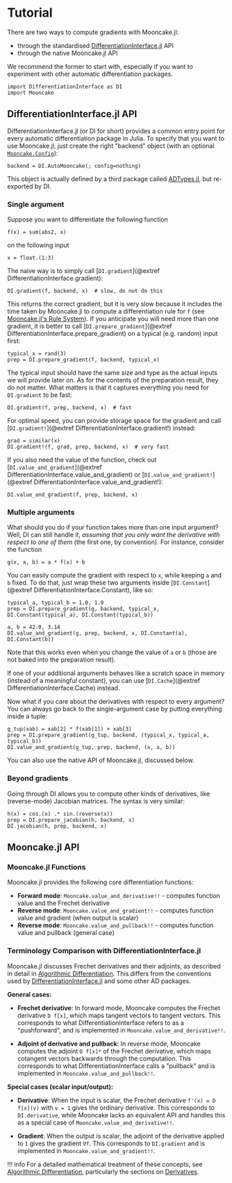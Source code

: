 # Tutorial

There are two ways to compute gradients with Mooncake.jl:

- through the standardised [DifferentiationInterface.jl](https://github.com/JuliaDiff/DifferentiationInterface.jl) API
- through the native Mooncake.jl API

We recommend the former to start with, especially if you want to experiment with other automatic differentiation packages.

```@example tuto
import DifferentiationInterface as DI
import Mooncake
```

## DifferentiationInterface.jl API

DifferentiationInterface.jl (or DI for short) provides a common entry point for every automatic differentiation package in Julia.
To specify that you want to use Mooncake.jl, just create the right "backend" object (with an optional [`Mooncake.Config`](@ref)):

```@example tuto
backend = DI.AutoMooncake(; config=nothing)
```

This object is actually defined by a third package called [ADTypes.jl](https://github.com/SciML/ADTypes.jl), but re-exported by DI.

### Single argument

Suppose you want to differentiate the following function

```@example tuto
f(x) = sum(abs2, x)
```

on the following input

```@example tuto
x = float.(1:3)
```

The naive way is to simply call [`DI.gradient`](@extref DifferentiationInterface.gradient):

```@example tuto
DI.gradient(f, backend, x)  # slow, do not do this
```

This returns the correct gradient, but it is very slow because it includes the time taken by Mooncake.jl to compute a differentiation rule for `f` (see [Mooncake.jl's Rule System](@ref)).
If you anticipate you will need more than one gradient, it is better to call [`DI.prepare_gradient`](@extref DifferentiationInterface.prepare_gradient) on a typical (e.g. random) input first:

```@example tuto
typical_x = rand(3)
prep = DI.prepare_gradient(f, backend, typical_x)
```

The typical input should have the same size and type as the actual inputs we will provide later on.
As for the contents of the preparation result, they do not matter.
What matters is that it captures everything you need for `DI.gradient` to be fast:

```@example tuto
DI.gradient(f, prep, backend, x)  # fast
```

For optimal speed, you can provide storage space for the gradient and call [`DI.gradient!`](@extref DifferentiationInterface.gradient!) instead:

```@example tuto
grad = similar(x)
DI.gradient!(f, grad, prep, backend, x)  # very fast
```

If you also need the value of the function, check out [`DI.value_and_gradient`](@extref DifferentiationInterface.value_and_gradient) or [`DI.value_and_gradient!`](@extref DifferentiationInterface.value_and_gradient!):

```@example tuto
DI.value_and_gradient(f, prep, backend, x)
```

### Multiple arguments

What should you do if your function takes more than one input argument?
Well, DI can still handle it, _assuming that you only want the derivative with respect to one of them_ (the first one, by convention).
For instance, consider the function

```@example tuto
g(x, a, b) = a * f(x) + b
```

You can easily compute the gradient with respect to `x`, while keeping `a` and `b` fixed.
To do that, just wrap these two arguments inside [`DI.Constant`](@extref DifferentiationInterface.Constant), like so:

```@example tuto
typical_a, typical_b = 1.0, 1.0
prep = DI.prepare_gradient(g, backend, typical_x, DI.Constant(typical_a), DI.Constant(typical_b))

a, b = 42.0, 3.14
DI.value_and_gradient(g, prep, backend, x, DI.Constant(a), DI.Constant(b))
```

Note that this works even when you change the value of `a` or `b` (those are not baked into the preparation result).

If one of your additional arguments behaves like a scratch space in memory (instead of a meaningful constant), you can use [`DI.Cache`](@extref DifferentiationInterface.Cache) instead.

Now what if you care about the derivatives with respect to every argument?
You can always go back to the single-argument case by putting everything inside a tuple:

```@example tuto
g_tup(xab) = xab[2] * f(xab[1]) + xab[3]
prep = DI.prepare_gradient(g_tup, backend, (typical_x, typical_a, typical_b))
DI.value_and_gradient(g_tup, prep, backend, (x, a, b))
```

You can also use the native API of Mooncake.jl, discussed below.

### Beyond gradients

Going through DI allows you to compute other kinds of derivatives, like (reverse-mode) Jacobian matrices.
The syntax is very similar:

```@example tuto
h(x) = cos.(x) .* sin.(reverse(x))
prep = DI.prepare_jacobian(h, backend, x)
DI.jacobian(h, prep, backend, x)
```

## Mooncake.jl API

### Mooncake.jl Functions

Mooncake.jl provides the following core differentiation functions:

- **Forward mode**: `Mooncake.value_and_derivative!!` - computes function value and the Frechet derivative
- **Reverse mode**: `Mooncake.value_and_gradient!!` - computes function value and gradient (when output is scalar)  
- **Reverse mode**: `Mooncake.value_and_pullback!!` - computes function value and pullback (general case)

### Terminology Comparison with DifferentiationInterface.jl

Mooncake.jl discusses Frechet derivatives and their adjoints, as described in detail in [Algorithmic Differentiation](@ref). This differs from the conventions used by [DifferentiationInterface.jl](https://github.com/JuliaDiff/DifferentiationInterface.jl) and some other AD packages.

**General cases:**

- **Frechet derivative**: In forward mode, Mooncake computes the Frechet derivative `D f[x]`, which maps tangent vectors to tangent vectors. This corresponds to what DifferentiationInterface refers to as a "pushforward", and is implemented in `Mooncake.value_and_derivative!!`. 

- **Adjoint of derivative and pullback**: In reverse mode, Mooncake computes the adjoint `D f[x]*` of the Frechet derivative, which maps cotangent vectors backwards through the computation. This corresponds to what DifferentiationInterface calls a "pullback" and is implemented in `Mooncake.value_and_pullback!!`.

**Special cases (scalar input/output):**

- **Derivative**: When the input is scalar, the Frechet derivative `f'(x) = D f[x](v)` with `v = 1` gives the ordinary derivative. This corresponds to `DI.derivative`, while Mooncake lacks an equivalent API and handles this as a special case of `Mooncake.value_and_derivative!!`. 

- **Gradient**: When the output is scalar, the adjoint of the derivative applied to `1` gives the gradient `∇f`. This corresponds to `DI.gradient` and is implemented in `Mooncake.value_and_gradient!!`.

!!! info
    For a detailed mathematical treatment of these concepts, see [Algorithmic Differentiation](@ref), particularly the sections on [Derivatives](@ref).

